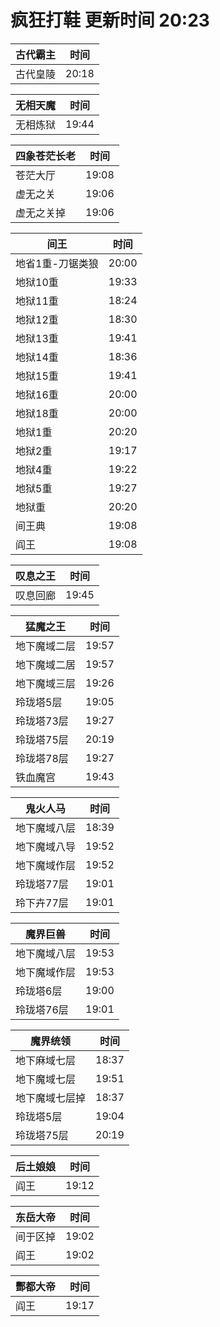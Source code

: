 # 疯狂打鞋 更新时间 20:23

| 古代霸主   | 时间    |
|--------|-------|
| 古代皇陵 | 20:18 |

| 无相天魔   | 时间    |
|--------|-------|
| 无相炼狱 | 19:44 |

| 四象苍茫长老   | 时间    |
|--------|-------|
| 苍茫大厅 | 19:08 |
| 虚无之关 | 19:06 |
| 虚无之关掉 | 19:06 |

| 间王   | 时间    |
|--------|-------|
| 地省1重-刀锯类狼 | 20:00 |
| 地狱10重 | 19:33 |
| 地狱11重 | 18:24 |
| 地狱12重 | 18:30 |
| 地狱13重 | 19:41 |
| 地狱14重 | 18:36 |
| 地狱15重 | 19:41 |
| 地狱16重 | 20:00 |
| 地狱18重 | 20:00 |
| 地狱1重 | 20:20 |
| 地狱2重 | 19:17 |
| 地狱4重 | 19:22 |
| 地狱5重 | 19:27 |
| 地狱重 | 20:20 |
| 间王典 | 19:08 |
| 阎王 | 19:08 |

| 叹息之王   | 时间    |
|--------|-------|
| 叹息回廊 | 19:45 |

| 猛魔之王   | 时间    |
|--------|-------|
| 地下魔域二层 | 19:57 |
| 地下魔域二居 | 19:57 |
| 地下魔域三层 | 19:26 |
| 玲珑塔5层 | 19:05 |
| 玲珑塔73层 | 19:27 |
| 玲珑塔75层 | 20:19 |
| 玲珑塔78层 | 19:27 |
| 铁血魔宫 | 19:43 |

| 鬼火人马   | 时间    |
|--------|-------|
| 地下魔域八层 | 18:39 |
| 地下魔域八导 | 19:52 |
| 地下魔域作层 | 19:52 |
| 玲珑塔77层 | 19:01 |
| 玲下卉77层 | 19:01 |

| 魔界巨兽   | 时间    |
|--------|-------|
| 地下魔域八层 | 19:53 |
| 地下魔域作层 | 19:53 |
| 玲珑塔6层 | 19:00 |
| 玲珑塔76层 | 19:01 |

| 魔界统领   | 时间    |
|--------|-------|
| 地下麻域七层 | 18:37 |
| 地下魔域七层 | 19:51 |
| 地下魔域七层掉 | 18:37 |
| 玲珑塔5层 | 19:04 |
| 玲珑塔75层 | 20:19 |

| 后土娘娘   | 时间    |
|--------|-------|
| 阎王 | 19:12 |

| 东岳大帝   | 时间    |
|--------|-------|
| 间于区掉 | 19:02 |
| 阎王 | 19:02 |

| 酆都大帝   | 时间    |
|--------|-------|
| 阎王 | 19:17 |